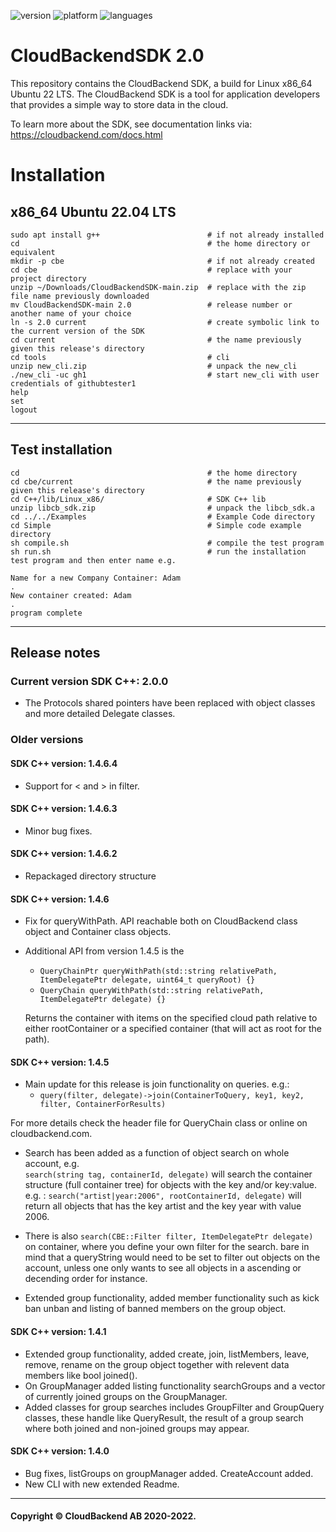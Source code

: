 ![version](https://badgen.net/badge/version/2.0.0/green)
![platform](https://badgen.net/badge/platform/ubuntu)
![languages](https://badgen.net/badge/language/C++,Java,Android/purple?list=|)

# CloudBackendSDK 2.0
This repository contains the CloudBackend SDK, a build for Linux x86_64 Ubuntu 22 LTS.
The CloudBackend SDK is a tool for application developers that provides a simple way to store data in the cloud.

To learn more about the SDK, see documentation links via:
https://cloudbackend.com/docs.html

# Installation

## x86_64 Ubuntu 22.04 LTS

```
sudo apt install g++                        # if not already installed
cd                                          # the home directory or equivalent
mkdir -p cbe                                # if not already created
cd cbe                                      # replace with your project directory
unzip ~/Downloads/CloudBackendSDK-main.zip  # replace with the zip file name previously downloaded
mv CloudBackendSDK-main 2.0                 # release number or another name of your choice
ln -s 2.0 current                           # create symbolic link to the current version of the SDK
cd current                                  # the name previously given this release's directory
cd tools                                    # cli
unzip new_cli.zip                           # unpack the new_cli
./new_cli -uc gh1                           # start new_cli with user credentials of githubtester1
help
set
logout
```

---
## Test installation
```
cd                                          # the home directory
cd cbe/current                              # the name previously given this release's directory
cd C++/lib/Linux_x86/                       # SDK C++ lib
unzip libcb_sdk.zip                         # unpack the libcb_sdk.a
cd ../../Examples                           # Example Code directory
cd Simple                                   # Simple code example directory
sh compile.sh                               # compile the test program
sh run.sh                                   # run the installation test program and then enter name e.g.

Name for a new Company Container: Adam
.
New container created: Adam
.
program complete
```

---------------------------------------------------------------------------------------------------------------------------------------------------

## Release notes
### Current version SDK C++: **2.0.0**

- The Protocols shared pointers have been replaced with object classes and more detailed Delegate classes.

### Older versions

#### SDK C++ version: 1.4.6.4

- Support for < and > in filter.

#### SDK C++ version: 1.4.6.3

- Minor bug fixes.

#### SDK C++ version: 1.4.6.2

- Repackaged directory structure

#### SDK C++ version: 1.4.6

- Fix for queryWithPath. API reachable both on CloudBackend class object and Container class objects.
- Additional API from version 1.4.5 is the  
    - `QueryChainPtr queryWithPath(std::string relativePath, ItemDelegatePtr delegate, uint64_t queryRoot) {}`
    - `QueryChain queryWithPath(std::string relativePath, ItemDelegatePtr delegate) {}` 
  
  Returns the container with items on the specified cloud path relative to either rootContainer or a specified container (that will act as root for the path).

#### SDK C++ version: 1.4.5

- Main update for this release is join functionality on queries. e.g.: 
    -   `query(filter, delegate)->join(ContainerToQuery, key1, key2, filter, ContainerForResults)`

 For more details check the header file for QueryChain class or online on cloudbackend.com.

- Search has been added as a function of object search on whole account, e.g. <br> `search(string tag, containerId, delegate)` will search the container structure (full container tree) for objects with the key and/or key:value. e.g. : `search("artist|year:2006", rootContainerId, delegate)` will return all objects that has the key artist and the key year with value 2006.

- There is also `search(CBE::Filter filter, ItemDelegatePtr delegate)` on container, where you define your own filter for the search. bare in mind that a queryString would need to be set to filter out objects on the account, unless one only wants to see all objects in a ascending or decending order for instance.

- Extended group functionality, added member functionality such as kick ban unban and listing of banned members on the group object.

#### SDK C++ version: 1.4.1

- Extended group functionality, added create, join, listMembers, leave, remove, rename on the group object together with relevent data members like bool joined().
- On GroupManager added listing functionality searchGroups and a vector of currently joined groups on the GroupManager.
- Added classes for group searches includes GroupFilter and GroupQuery classes, these handle like QueryResult, the result of a group search where both joined and non-joined groups may appear.

#### SDK C++ version: 1.4.0

- Bug fixes, listGroups on groupManager added. CreateAccount added.
- New CLI with new extended Readme. 

----
#### Copyright © CloudBackend AB 2020-2022.
